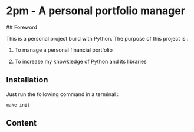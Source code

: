 # 2pm - A personal portfolio manager

## Foreword

This is a personal project build with Python.  The purpose of this project is :

1) To manage a personal financial portfolio

2) To increase my knowkledge of Python and its libraries


## Installation

Just run the following command in a terminal :

`make init`


## Content
